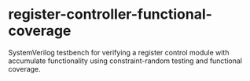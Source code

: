# register-controller-functional-coverage
SystemVerilog testbench for verifying a register control module with accumulate functionality using constraint-random testing and functional coverage. 
